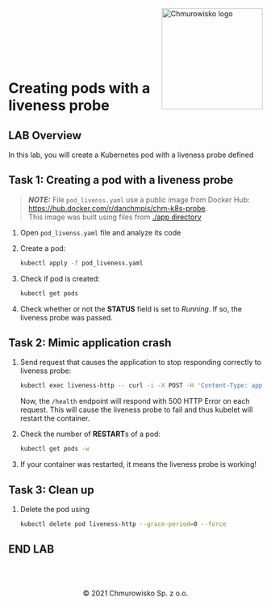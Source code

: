 <img src="../../../img/logo.png" alt="Chmurowisko logo" width="200" align="right">
<br><br>
<br><br>
<br><br>

# Creating pods with a liveness probe

## LAB Overview

In this lab, you will create a Kubernetes pod with a liveness probe defined

## Task 1: Creating a pod with a liveness probe

> **_NOTE:_** File `pod_livenss.yaml` use a public image from Docker Hub: <https://hub.docker.com/r/danchmpis/chm-k8s-probe>.\
> This image was built using files from [./app directory](./files/app)

1. Open `pod_livenss.yaml` file and analyze its code
1. Create a pod:
    
    ```bash
    kubectl apply -f pod_liveness.yaml
    ```

1. Check if pod is created:

    ```bash
    kubectl get pods
    ```

1. Check whether or not the **STATUS** field is set to *Running*. If so, the liveness probe was passed.

## Task 2: Mimic application crash

1. Send request that causes the application to stop responding correctly to liveness probe:
   
    ```bash
   kubectl exec liveness-http -- curl -i -X POST -H 'Content-Type: application/json' -d '{"live":false}' localhost:8080/settings
    ```
    
   Now, the `/health` endpoint will respond with 500 HTTP Error on each request. This will cause the liveness probe to fail and thus kubelet will restart the container.

1. Check the number of **RESTART**s of a pod: 

    ```bash
    kubectl get pods -w
    ```

1. If your container was restarted, it means the liveness probe is working!

## Task 3: Clean up

1. Delete the pod using 

    ```bash
    kubectl delete pod liveness-http --grace-period=0 --force
    ```

## END LAB

<br><br>

<center><p>&copy; 2021 Chmurowisko Sp. z o.o.<p></center>
